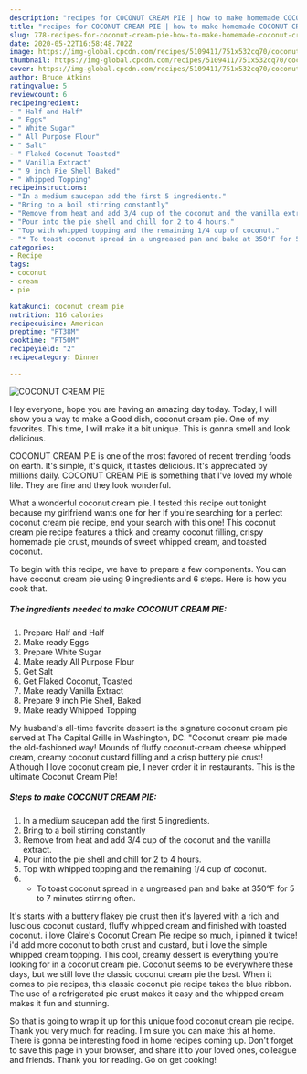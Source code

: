 ```yaml
---
description: "recipes for COCONUT CREAM PIE | how to make homemade COCONUT CREAM PIE"
title: "recipes for COCONUT CREAM PIE | how to make homemade COCONUT CREAM PIE"
slug: 778-recipes-for-coconut-cream-pie-how-to-make-homemade-coconut-cream-pie
date: 2020-05-22T16:58:48.702Z
image: https://img-global.cpcdn.com/recipes/5109411/751x532cq70/coconut-cream-pie-recipe-main-photo.jpg
thumbnail: https://img-global.cpcdn.com/recipes/5109411/751x532cq70/coconut-cream-pie-recipe-main-photo.jpg
cover: https://img-global.cpcdn.com/recipes/5109411/751x532cq70/coconut-cream-pie-recipe-main-photo.jpg
author: Bruce Atkins
ratingvalue: 5
reviewcount: 6
recipeingredient:
- " Half and Half"
- " Eggs"
- " White Sugar"
- " All Purpose Flour"
- " Salt"
- " Flaked Coconut Toasted"
- " Vanilla Extract"
- " 9 inch Pie Shell Baked"
- " Whipped Topping"
recipeinstructions:
- "In a medium saucepan add the first 5 ingredients."
- "Bring to a boil stirring constantly"
- "Remove from heat and add 3/4 cup of the coconut and the vanilla extract."
- "Pour into the pie shell and chill for 2 to 4 hours."
- "Top with whipped topping and the remaining 1/4 cup of coconut."
- "* To toast coconut spread in a ungreased pan and bake at 350°F for 5 to 7 minutes stirring often."
categories:
- Recipe
tags:
- coconut
- cream
- pie

katakunci: coconut cream pie 
nutrition: 116 calories
recipecuisine: American
preptime: "PT38M"
cooktime: "PT50M"
recipeyield: "2"
recipecategory: Dinner

---
```



![COCONUT CREAM PIE](https://img-global.cpcdn.com/recipes/5109411/751x532cq70/coconut-cream-pie-recipe-main-photo.jpg)

Hey everyone, hope you are having an amazing day today. Today, I will show you a way to make a Good dish, coconut cream pie. One of my favorites. This time, I will make it a bit unique. This is gonna smell and look delicious.

COCONUT CREAM PIE is one of the most favored of recent trending foods on earth. It's simple, it's quick, it tastes delicious. It's appreciated by millions daily. COCONUT CREAM PIE is something that I've loved my whole life. They are fine and they look wonderful.

What a wonderful coconut cream pie. I tested this recipe out tonight because my girlfriend wants one for her If you&#39;re searching for a perfect coconut cream pie recipe, end your search with this one! This coconut cream pie recipe features a thick and creamy coconut filling, crispy homemade pie crust, mounds of sweet whipped cream, and toasted coconut.


To begin with this recipe, we have to prepare a few components. You can have coconut cream pie using 9 ingredients and 6 steps. Here is how you cook that.

<!--inarticleads1-->

##### The ingredients needed to make COCONUT CREAM PIE:

1. Prepare  Half and Half
1. Make ready  Eggs
1. Prepare  White Sugar
1. Make ready  All Purpose Flour
1. Get  Salt
1. Get  Flaked Coconut, Toasted
1. Make ready  Vanilla Extract
1. Prepare  9 inch Pie Shell, Baked
1. Make ready  Whipped Topping


My husband&#39;s all-time favorite dessert is the signature coconut cream pie served at The Capital Grille in Washington, DC. &#34;Coconut cream pie made the old-fashioned way! Mounds of fluffy coconut-cream cheese whipped cream, creamy coconut custard filling and a crisp buttery pie crust! Although I love coconut cream pie, I never order it in restaurants. This is the ultimate Coconut Cream Pie! 

<!--inarticleads2-->

##### Steps to make COCONUT CREAM PIE:

1. In a medium saucepan add the first 5 ingredients.
1. Bring to a boil stirring constantly
1. Remove from heat and add 3/4 cup of the coconut and the vanilla extract.
1. Pour into the pie shell and chill for 2 to 4 hours.
1. Top with whipped topping and the remaining 1/4 cup of coconut.
1. * To toast coconut spread in a ungreased pan and bake at 350°F for 5 to 7 minutes stirring often.


It&#39;s starts with a buttery flakey pie crust then it&#39;s layered with a rich and luscious coconut custard, fluffy whipped cream and finished with toasted coconut. i love Claire&#39;s Coconut Cream Pie recipe so much, i pinned it twice! i&#39;d add more coconut to both crust and custard, but i love the simple whipped cream topping. This cool, creamy dessert is everything you&#39;re looking for in a coconut cream pie. Coconut seems to be everywhere these days, but we still love the classic coconut cream pie the best. When it comes to pie recipes, this classic coconut pie recipe takes the blue ribbon. The use of a refrigerated pie crust makes it easy and the whipped cream makes it fun and stunning. 

So that is going to wrap it up for this unique food coconut cream pie recipe. Thank you very much for reading. I'm sure you can make this at home. There is gonna be interesting food in home recipes coming up. Don't forget to save this page in your browser, and share it to your loved ones, colleague and friends. Thank you for reading. Go on get cooking!
